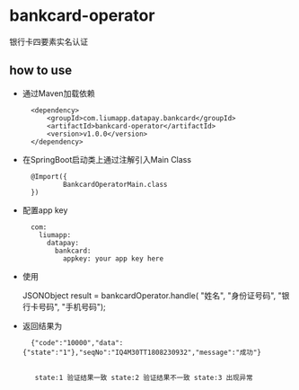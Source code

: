 # bankcard-operator 

银行卡四要素实名认证

## how to use

* 通过Maven加载依赖
        
        <dependency>
            <groupId>com.liumapp.datapay.bankcard</groupId>
            <artifactId>bankcard-operator</artifactId>
            <version>v1.0.0</version>
        </dependency>
        
* 在SpringBoot启动类上通过注解引入Main Class

        @Import({
                BankcardOperatorMain.class
        })        
        
* 配置app key

        com:
          liumapp:
            datapay:
              bankcard:
                appkey: your app key here

* 使用

   JSONObject result = bankcardOperator.handle(
                       "姓名",
                       "身份证号码",
                       "银行卡号码",
                       "手机号码");  
                       
* 返回结果为

        {"code":"10000","data":{"state":"1"},"seqNo":"IQ4M30TT1808230932","message":"成功"}
        
        
         state:1 验证结果一致 state:2 验证结果不一致 state:3 出现异常
    
                                